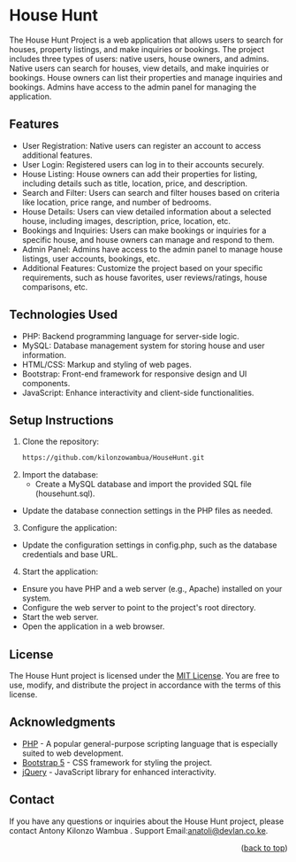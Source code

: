 # House Hunt
The House Hunt Project is a web application that allows users to search for houses, property listings, and make inquiries or bookings. The project includes three types of users: native users, house owners, and admins. Native users can search for houses, view details, and make inquiries or bookings. House owners can list their properties and manage inquiries and bookings. Admins have access to the admin panel for managing the application.

## Features
   *  User Registration: Native users can register an account to access additional features.
   *  User Login: Registered users can log in to their accounts securely.
   *  House Listing: House owners can add their properties for listing, including details such as title, location, price, and description.
   *  Search and Filter: Users can search and filter houses based on criteria like location, price range, and number of bedrooms.
   *  House Details: Users can view detailed information about a selected house, including images, description, price, location, etc.
   *  Bookings and Inquiries: Users can make bookings or inquiries for a specific house, and house owners can manage and respond to them.
   *    Admin Panel: Admins have access to the admin panel to manage house listings, user accounts, bookings, etc.
   *  Additional Features: Customize the project based on your specific requirements, such as house favorites, user reviews/ratings, house comparisons, etc.
   
   
## Technologies Used
*  PHP: Backend programming language for server-side logic.
*  MySQL: Database management system for storing house and user information.
* HTML/CSS: Markup and styling of web pages.
*  Bootstrap: Front-end framework for responsive design and UI components.
*  JavaScript: Enhance interactivity and client-side functionalities.

## Setup Instructions

1. Clone the repository:
   ```sh
   https://github.com/kilonzowambua/HouseHunt.git
   ```
2. Import the database:
   *  Create a MySQL database and import the provided SQL file (househunt.sql).
*  Update the database connection settings in the PHP files as needed.

3. Configure the application:
 * Update the configuration settings in config.php, such as the database credentials and base URL.

4. Start the application:
*  Ensure you have PHP and a web server (e.g., Apache) installed on your system.
*  Configure the web server to point to the project's root directory.
*  Start the web server.
*  Open the application in a web browser.



## License
The House Hunt project is licensed under the [MIT License](https://github.com/git/git-scm.com/blob/main/MIT-LICENSE.txt). You are free to use, modify, and distribute the project in accordance with the terms of this license.


## Acknowledgments

* [PHP](https://www.php.net/) - A popular general-purpose scripting language that is especially suited to web development.
* [Bootstrap 5](https://getbootstrap.com/docs/5.0/getting-started/introduction/) - CSS framework for styling the project.
* [jQuery](https://jquery.com/) - JavaScript library for enhanced interactivity.


<!-- CONTACT -->
## Contact

If you have any questions or inquiries about the House Hunt project, please contact  Antony Kilonzo Wambua . Support Email:anatoli@devlan.co.ke.

<p align="right">(<a href="#top">back to top</a>)</p>
